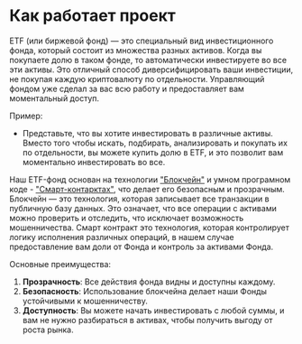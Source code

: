 # Как работает проект

ETF (или биржевой фонд) — это специальный вид инвестиционного фонда, который состоит из множества разных активов. Когда вы покупаете долю в таком фонде, то автоматически инвестируете во все эти активы. Это отличный способ диверсифицировать ваши инвестиции, не покупая каждую криптовалюту по отдельности. Управляющий фондом уже сделал за вас всю работу и предоставляет вам моментальный доступ.

Пример:
- Представьте, что вы хотите инвестировать в различные активы. Вместо того чтобы искать, подбирать, анализировать и покупать их по отдельности, вы можете купить долю в ETF, и это позволит вам моментально инвестировать во все.

Наш ETF-фонд основан на технологии ["Блокчейн"](/glossary.md) и умном програмном коде - ["Смарт-контарктах"](/glossary.md), что делает его безопасным и прозрачным. Блокчейн — это технология, которая записывает все транзакции в публичную базу данных. Это означает, что все операции с активами можно проверить и отследить, что исключает возможность мошенничества. Смарт контракт это технология, которая контролирует логику исполнения различных операций, в нашем случае предоставление вам доли от Фонда и контроль за активами Фонда.

Основные преимущества:
1. **Прозрачность**: Все действия фонда видны и доступны каждому.
2. **Безопасность**: Использование блокчейна делает наши Фонды устойчивыми к мошенничеству.
3. **Доступность**: Вы можете начать инвестировать с любой суммы, и вам не нужно разбираться в активах, чтобы получить выгоду от роста рынка.
